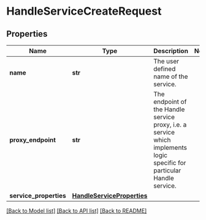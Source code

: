 # HandleServiceCreateRequest

## Properties
Name | Type | Description | Notes
------------ | ------------- | ------------- | -------------
**name** | **str** | The user defined name of the service.  | 
**proxy_endpoint** | **str** | The endpoint of the Handle service proxy, i.e. a service which implements logic specific for particular Handle service.  | 
**service_properties** | [**HandleServiceProperties**](HandleServiceProperties.md) |  | 

[[Back to Model list]](../README.md#documentation-for-models) [[Back to API list]](../README.md#documentation-for-api-endpoints) [[Back to README]](../README.md)

